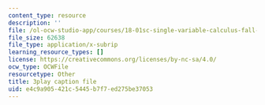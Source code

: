 ```yaml
---
content_type: resource
description: ''
file: /ol-ocw-studio-app/courses/18-01sc-single-variable-calculus-fall-2010/e4c9a905421c5445b7f7ed275be37053_eRCN3daFCmU.vtt
file_size: 62638
file_type: application/x-subrip
learning_resource_types: []
license: https://creativecommons.org/licenses/by-nc-sa/4.0/
ocw_type: OCWFile
resourcetype: Other
title: 3play caption file
uid: e4c9a905-421c-5445-b7f7-ed275be37053
---
```

